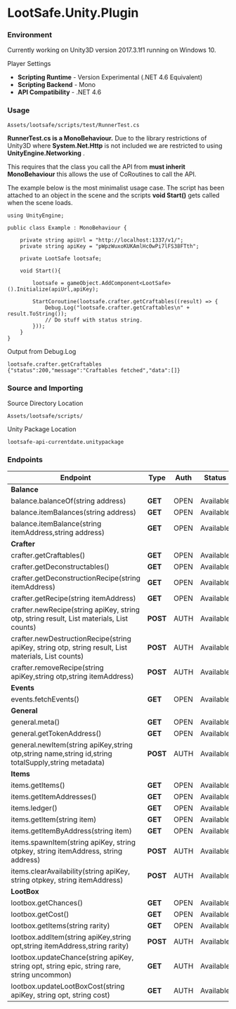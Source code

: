 # LootSafe.Unity.Plugin

### Environment

Currently working on Unity3D version 2017.3.1f1 running on Windows 10.

Player Settings

* **Scripting Runtime** - Version Experimental (.NET 4.6 Equivalent)
* **Scripting Backend** - Mono
* **API Compatibility** - .NET 4.6

### Usage

```
Assets/lootsafe/scripts/test/RunnerTest.cs
```
**RunnerTest.cs is a MonoBehaviour.** Due to the library restrictions of Unity3D where **System.Net.Http** is not included we are restricted to using **UnityEngine.Networking** . 

This requires that the class you call the API from **must inherit MonoBehaviour** this allows the use of CoRoutines to call the API.

The example below is the most minimalist usage case. The script has been attached to an object in the scene and the scripts **void Start()** gets called when the scene loads.

```
using UnityEngine;

public class Example : MonoBehaviour {

    private string apiUrl = "http://localhost:1337/v1/";
    private string apiKey = "pWpzWuxoKUKAmlHc0wPi7lFS38FTth";

    private LootSafe lootsafe;

    void Start(){

        lootsafe = gameObject.AddComponent<LootSafe>().Initialize(apiUrl,apiKey);

        StartCoroutine(lootsafe.crafter.getCraftables((result) => {
            Debug.Log("lootsafe.crafter.getCraftables\n" + result.ToString());
            // Do stuff with status string.
        }));
    }
}
```

Output from Debug.Log
```
lootsafe.crafter.getCraftables
{"status":200,"message":"Craftables fetched","data":[]}
```

### Source and Importing

Source Directory Location
```
Assets/lootsafe/scripts/
```

Unity Package Location
```
lootsafe-api-currentdate.unitypackage
```

### Endpoints

 Endpoint  | Type | Auth | Status |
|---|---|---|---|
| **Balance**   |   |   |   |
| balance.balanceOf(string address)  | **GET**  | OPEN  | Available |
| balance.itemBalances(string address)  | **GET**  | OPEN  | Available |
| balance.itemBalance(string itemAddress,string address)  | **GET**  | OPEN   | Available |
| **Crafter**   |   |   |   |
| crafter.getCraftables()  | **GET**  | OPEN   | Available |
| crafter.getDeconstructables()  | **GET**  | OPEN   | Available |
| crafter.getDeconstructionRecipe(string itemAddress)  | **GET**  | OPEN   | Available |
| crafter.getRecipe(string itemAddress) | **GET**  | OPEN   | Available |
| crafter.newRecipe(string apiKey, string otp, string result, List<string> materials, List<string> counts)  | **POST**  | AUTH   | Available |
| crafter.newDestructionRecipe(string apiKey, string otp, string result, List<string> materials, List<string> counts)  | **POST**  | AUTH   | Available |
| crafter.removeRecipe(string apiKey,string otp,string itemAddress)  | **POST**  | AUTH   | Available 
| **Events**  |   |   |   |
| events.fetchEvents()  | **GET**  | OPEN   | Available |
| **General**  |   |   |   |
| general.meta()  | **GET**  | OPEN   | Available |
| general.getTokenAddress()  | **GET**  | OPEN   | Available |
| general.newItem(string apiKey,string otp,string name,string id,string totalSupply,string metadata) | **POST**  | AUTH   | Available |
| **Items**  |   |   |   |
| items.getItems()  | **GET**  | OPEN   | Available |
| items.getItemAddresses()  | **GET**  | OPEN   | Available |
| items.ledger()  | **GET**  | OPEN   | Available |
| items.getItem(string item)  | **GET**  | OPEN   | Available |
| items.getItemByAddress(string item) | **GET**  | OPEN   | Available |
| items.spawnItem(string apiKey, string otpkey, string itemAddress, string address)  | **POST**  | AUTH  | Available |
| items.clearAvailability(string apiKey, string otpkey, string itemAddress)  | **POST**  | AUTH  | Available |
| **LootBox** |   |   |   |
| lootbox.getChances()  | **GET**  | OPEN   | Available |
| lootbox.getCost()  | **GET**  | OPEN   | Available |
| lootbox.getItems(string rarity)  | **GET**  | OPEN   | Available |
| lootbox.addItem(string apiKey,string opt,string itemAddress,string rarity)  | **POST**  | AUTH  | Available |
| lootbox.updateChance(string apiKey, string opt, string epic, string rare, string uncommon) | **GET**  | AUTH  | Available |
| lootbox.updateLootBoxCost(string apiKey, string opt, string cost)  | **GET**  | AUTH  | Available |

